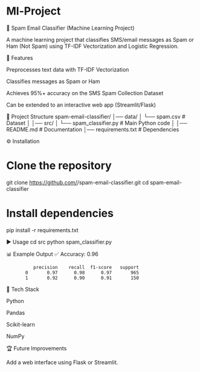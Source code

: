 # Ml-Project
📧 Spam Email Classifier (Machine Learning Project)

A machine learning project that classifies SMS/email messages as Spam or Ham (Not Spam) using TF-IDF Vectorization and Logistic Regression.

🚀 Features

Preprocesses text data with TF-IDF Vectorization

Classifies messages as Spam or Ham

Achieves 95%+ accuracy on the SMS Spam Collection Dataset

Can be extended to an interactive web app (Streamlit/Flask)

📂 Project Structure
spam-email-classifier/
│── data/
│   └── spam.csv              # Dataset 
│
│── src/
│   └── spam_classifier.py    # Main Python code
│
│── README.md                 # Documentation
│── requirements.txt          # Dependencies

⚙️ Installation
# Clone the repository
git clone https://github.com/<varmaven>/spam-email-classifier.git
cd spam-email-classifier

# Install dependencies
pip install -r requirements.txt

▶️ Usage
cd src
python spam_classifier.py

📊 Example Output
✅ Accuracy: 0.96

              precision    recall  f1-score   support
           0       0.97      0.98      0.97       965
           1       0.92      0.90      0.91       150

📜 Tech Stack

Python

Pandas

Scikit-learn

NumPy

🏆 Future Improvements

Add a web interface using Flask or Streamlit.

